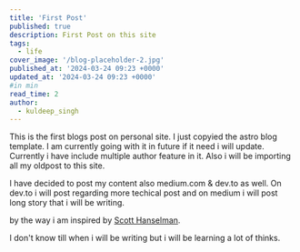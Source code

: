 ```yaml
---
title: 'First Post'
published: true
description: First Post on this site
tags: 
  - life
cover_image: '/blog-placeholder-2.jpg'
published_at: '2024-03-24 09:23 +0000'
updated_at: '2024-03-24 09:23 +0000'
#in min
read_time: 2 
author: 
  - kuldeep_singh
---
```


This is the first blogs post on personal site. I just copyied the astro blog template.
I am currently going with it in future if it need i will update. Currently i have include multiple author feature in it. Also i will be importing all my oldpost to this site.

I have decided to post my content also medium.com & dev.to as well. On dev.to i will post regarding more techical post and on medium i will post long story that i will be writing. 

by the way i am inspired by [Scott Hanselman](https://www.hanselman.com).

I don't know till when i will be writing but i will be learning a lot of thinks.
